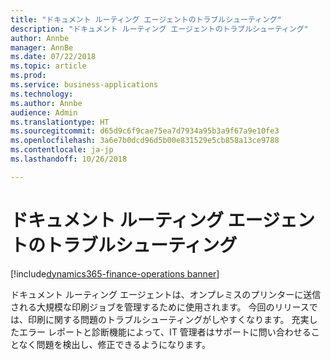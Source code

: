 ```yaml
---
title: "ドキュメント ルーティング エージェントのトラブルシューティング"
description: "ドキュメント ルーティング エージェントのトラブルシューティング"
author: Annbe
manager: AnnBe
ms.date: 07/22/2018
ms.topic: article
ms.prod: 
ms.service: business-applications
ms.technology: 
ms.author: Annbe
audience: Admin
ms.translationtype: HT
ms.sourcegitcommit: d65d9c6f9cae75ea7d7934a95b3a9f67a9e10fe3
ms.openlocfilehash: 3a6e7b0dcd96d5b00e831529e5cb858a13ce9788
ms.contentlocale: ja-jp
ms.lasthandoff: 10/26/2018

---
```

#  <a name="troubleshoot-document-routing-agent"></a>ドキュメント ルーティング エージェントのトラブルシューティング

[!include[dynamics365-finance-operations banner](../includes/dynamics365-finance-operations.md)]



ドキュメント ルーティング エージェントは、オンプレミスのプリンターに送信される大規模な印刷ジョブを管理するために使用されます。 今回のリリースでは、印刷に関する問題のトラブルシューティングがしやすくなります。 充実したエラー レポートと診断機能によって、IT 管理者はサポートに問い合わせることなく問題を検出し、修正できるようになります。

